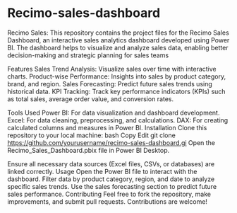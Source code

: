 # Recimo-sales-dashboard
Recimo Sales:
This repository contains the project files for the Recimo Sales Dashboard, an interactive sales analytics dashboard developed using Power BI. The dashboard helps to visualize and analyze sales data, enabling better decision-making and strategic planning for sales teams

Features
Sales Trend Analysis: Visualize sales over time with interactive charts.
Product-wise Performance: Insights into sales by product category, brand, and region.
Sales Forecasting: Predict future sales trends using historical data.
KPI Tracking: Track key performance indicators (KPIs) such as total sales, average order value, and conversion rates.

Tools Used
Power BI: For data visualization and dashboard development.
Excel: For data cleaning, preprocessing, and calculations.
DAX: For creating calculated columns and measures in Power BI.
Installation
Clone this repository to your local machine:
bash
Copy
Edit
git clone https://github.com/yourusername/recimo-sales-dashboard.gi
Open the Recimo_Sales_Dashboard.pbix file in Power BI Desktop.

Ensure all necessary data sources (Excel files, CSVs, or databases) are linked correctly.
Usage
Open the Power BI file to interact with the dashboard.
Filter data by product category, region, and date to analyze specific sales trends.
Use the sales forecasting section to predict future sales performance.
Contributing
Feel free to fork the repository, make improvements, and submit pull requests. Contributions are welcome!


